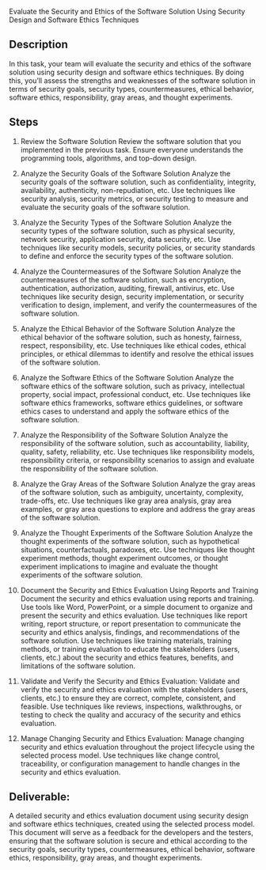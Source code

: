 Evaluate the Security and Ethics of the Software Solution Using Security Design and Software Ethics Techniques
## Description
In this task, your team will evaluate the security and ethics of the software solution using security design and software ethics techniques. By doing this, you’ll assess the strengths and weaknesses of the software solution in terms of security goals, security types, countermeasures, ethical behavior, software ethics, responsibility, gray areas, and thought experiments.

## Steps
1. Review the Software Solution
Review the software solution that you implemented in the previous task. Ensure everyone understands the programming tools, algorithms, and top-down design. 

2. Analyze the Security Goals of the Software Solution
Analyze the security goals of the software solution, such as confidentiality, integrity, availability, authenticity, non-repudiation, etc. Use techniques like security analysis, security metrics, or security testing to measure and evaluate the security goals of the software solution. 

3. Analyze the Security Types of the Software Solution
Analyze the security types of the software solution, such as physical security, network security, application security, data security, etc. Use techniques like security models, security policies, or security standards to define and enforce the security types of the software solution. 

4. Analyze the Countermeasures of the Software Solution
Analyze the countermeasures of the software solution, such as encryption, authentication, authorization, auditing, firewall, antivirus, etc. Use techniques like security design, security implementation, or security verification to design, implement, and verify the countermeasures of the software solution. 

5. Analyze the Ethical Behavior of the Software Solution
Analyze the ethical behavior of the software solution, such as honesty, fairness, respect, responsibility, etc. Use techniques like ethical codes, ethical principles, or ethical dilemmas to identify and resolve the ethical issues of the software solution. 

6. Analyze the Software Ethics of the Software Solution
Analyze the software ethics of the software solution, such as privacy, intellectual property, social impact, professional conduct, etc. Use techniques like software ethics frameworks, software ethics guidelines, or software ethics cases to understand and apply the software ethics of the software solution. 

7. Analyze the Responsibility of the Software Solution
Analyze the responsibility of the software solution, such as accountability, liability, quality, safety, reliability, etc. Use techniques like responsibility models, responsibility criteria, or responsibility scenarios to assign and evaluate the responsibility of the software solution. 

8. Analyze the Gray Areas of the Software Solution
Analyze the gray areas of the software solution, such as ambiguity, uncertainty, complexity, trade-offs, etc. Use techniques like gray area analysis, gray area examples, or gray area questions to explore and address the gray areas of the software solution. 

9. Analyze the Thought Experiments of the Software Solution
Analyze the thought experiments of the software solution, such as hypothetical situations, counterfactuals, paradoxes, etc. Use techniques like thought experiment methods, thought experiment outcomes, or thought experiment implications to imagine and evaluate the thought experiments of the software solution. 

10. Document the Security and Ethics Evaluation Using Reports and Training
Document the security and ethics evaluation using reports and training. Use tools like Word, PowerPoint, or a simple document to organize and present the security and ethics evaluation. Use techniques like report writing, report structure, or report presentation to communicate the security and ethics analysis, findings, and recommendations of the software solution. Use techniques like training materials, training methods, or training evaluation to educate the stakeholders (users, clients, etc.) about the security and ethics features, benefits, and limitations of the software solution. 

11. Validate and Verify the Security and Ethics Evaluation:
Validate and verify the security and ethics evaluation with the stakeholders (users, clients, etc.) to ensure they are correct, complete, consistent, and feasible. Use techniques like reviews, inspections, walkthroughs, or testing to check the quality and accuracy of the security and ethics evaluation.

12. Manage Changing Security and Ethics Evaluation:
Manage changing security and ethics evaluation throughout the project lifecycle using the selected process model. Use techniques like change control, traceability, or configuration management to handle changes in the security and ethics evaluation.

## Deliverable:
A detailed security and ethics evaluation document using security design and software ethics techniques, created using the selected process model. This document will serve as a feedback for the developers and the testers, ensuring that the software solution is secure and ethical according to the security goals, security types, countermeasures, ethical behavior, software ethics, responsibility, gray areas, and thought experiments.
